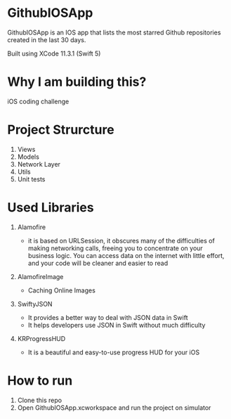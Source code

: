 # GithubIOSApp
GithubIOSApp is an IOS app that lists the most starred Github repositories created in the last 30 days. 

Built using XCode 11.3.1 (Swift 5)

# Why I am building this?

iOS coding challenge 

# Project Strurcture

1. Views
2. Models
3. Network Layer
4. Utils
5. Unit tests

# Used Libraries

1. Alamofire
    - it is based on URLSession, it obscures many of the difficulties of making networking calls, freeing you to concentrate on your business logic. You can access data on the internet with little effort, and your code will be cleaner and easier to read
    
3. AlamofireImage
    - Caching Online Images

5. SwiftyJSON
    - It provides a better way to deal with JSON data in Swift
    - It helps developers use JSON in Swift without much difficulty

7. KRProgressHUD
    - It is a beautiful and easy-to-use progress HUD for your iOS

# How to run

1. Clone this repo
2. Open GithubIOSApp.xcworkspace and run the project on simulator


